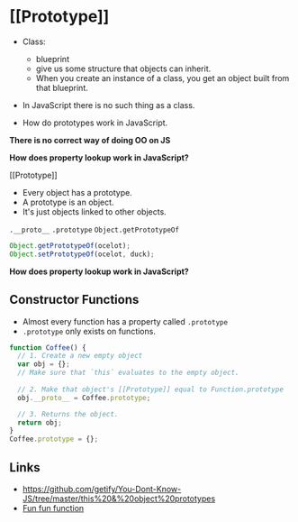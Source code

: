 # [[Prototype]]


* Class:
  * blueprint
  * give us some structure that objects can inherit.
  * When you create an instance of a class, you get an object built from that blueprint.

* In JavaScript there is no such thing as a class.
* How do prototypes work in JavaScript.

**There is no correct way of doing OO on JS**

**How does property lookup work in JavaScript?**

[[Prototype]]

* Every object has a prototype.
* A prototype is an object.
* It's just objects linked to other objects.

`.__proto__`
`.prototype`
`Object.getPrototypeOf`

```js
Object.getPrototypeOf(ocelot);
Object.setPrototypeOf(ocelot, duck);
```

**How does property lookup work in JavaScript?**

## Constructor Functions

* Almost every function has a property called `.prototype`
* `.prototype` only exists on functions.

```js
function Coffee() {
  // 1. Create a new empty object
  var obj = {};
  // Make sure that `this` evaluates to the empty object.
  
  // 2. Make that object's [[Prototype]] equal to Function.prototype
  obj.__proto__ = Coffee.prototype;

  // 3. Returns the object.
  return obj;
}
Coffee.prototype = {};
```

## Links

* https://github.com/getify/You-Dont-Know-JS/tree/master/this%20&%20object%20prototypes
* [Fun fun function](https://www.youtube.com/watch?v=GhbhD1HR5vk&index=1&list=PL0zVEGEvSaeHBZFy6Q8731rcwk0Gtuxub)
